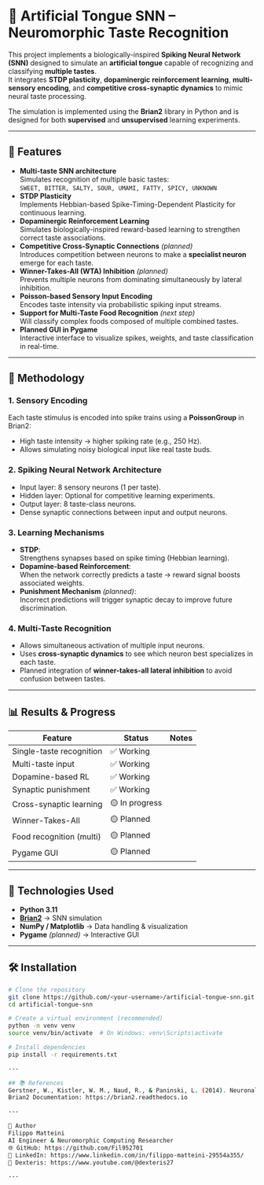 # 🧠 Artificial Tongue SNN – Neuromorphic Taste Recognition

This project implements a biologically-inspired **Spiking Neural Network (SNN)** designed to simulate an **artificial tongue** capable of recognizing and classifying **multiple tastes**.  
It integrates **STDP plasticity**, **dopaminergic reinforcement learning**, **multi-sensory encoding**, and **competitive cross-synaptic dynamics** to mimic neural taste processing.

The simulation is implemented using the **Brian2** library in Python and is designed for both **supervised** and **unsupervised** learning experiments.

---

## 🚀 Features

- **Multi-taste SNN architecture**  
  Simulates recognition of multiple basic tastes:  
  `SWEET, BITTER, SALTY, SOUR, UMAMI, FATTY, SPICY, UNKNOWN`
- **STDP Plasticity**  
  Implements Hebbian-based Spike-Timing-Dependent Plasticity for continuous learning.
- **Dopaminergic Reinforcement Learning**  
  Simulates biologically-inspired reward-based learning to strengthen correct taste associations.
- **Competitive Cross-Synaptic Connections** *(planned)*  
  Introduces competition between neurons to make a **specialist neuron** emerge for each taste.
- **Winner-Takes-All (WTA) Inhibition** *(planned)*  
  Prevents multiple neurons from dominating simultaneously by lateral inhibition.
- **Poisson-based Sensory Input Encoding**  
  Encodes taste intensity via probabilistic spiking input streams.
- **Support for Multi-Taste Food Recognition** *(next step)*  
  Will classify complex foods composed of multiple combined tastes.
- **Planned GUI in Pygame**  
  Interactive interface to visualize spikes, weights, and taste classification in real-time.


---

## 🔬 Methodology

### 1. **Sensory Encoding**
Each taste stimulus is encoded into spike trains using a **PoissonGroup** in Brian2:
- High taste intensity → higher spiking rate (e.g., 250 Hz).
- Allows simulating noisy biological input like real taste buds.

### 2. **Spiking Neural Network Architecture**
- Input layer: 8 sensory neurons (1 per taste).
- Hidden layer: Optional for competitive learning experiments.
- Output layer: 8 taste-class neurons.
- Dense synaptic connections between input and output neurons.

### 3. **Learning Mechanisms**
- **STDP**:  
  Strengthens synapses based on spike timing (Hebbian learning).
- **Dopamine-based Reinforcement**:  
  When the network correctly predicts a taste → reward signal boosts associated weights.
- **Punishment Mechanism** *(planned)*:  
  Incorrect predictions will trigger synaptic decay to improve future discrimination.

### 4. **Multi-Taste Recognition**
- Allows simultaneous activation of multiple input neurons.
- Uses **cross-synaptic dynamics** to see which neuron best specializes in each taste.
- Planned integration of **winner-takes-all lateral inhibition** to avoid confusion between tastes.

---

## 📊 Results & Progress

| **Feature**                  | **Status** | **Notes** |
|----------------------------|------------|-----------|
| Single-taste recognition   | ✅ Working |
| Multi-taste input          | ✅ Working |
| Dopamine-based RL         | ✅ Working |
| Synaptic punishment      | ✅ Working |
| Cross-synaptic learning   | 🟡 In progress |
| Winner-Takes-All          | 🟡 Planned |
| Food recognition (multi) | 🟡 Planned |
| Pygame GUI               | 🟡 Planned |

---

## 🧠 Technologies Used

- **Python 3.11**
- [**Brian2**](https://brian2.readthedocs.io/) → SNN simulation
- **NumPy / Matplotlib** → Data handling & visualization
- **Pygame** *(planned)* → Interactive GUI

---

## 🛠️ Installation

```bash
# Clone the repository
git clone https://github.com/<your-username>/artificial-tongue-snn.git
cd artificial-tongue-snn

# Create a virtual environment (recommended)
python -m venv venv
source venv/bin/activate  # On Windows: venv\Scripts\activate

# Install dependencies
pip install -r requirements.txt

---

## 📚 References
Gerstner, W., Kistler, W. M., Naud, R., & Paninski, L. (2014). Neuronal Dynamics: From Single Neurons to Networks and Models of Cognition.
Brian2 Documentation: https://brian2.readthedocs.io

---

👤 Author
Filippo Matteini
AI Engineer & Neuromorphic Computing Researcher
🌐 GitHub: https://github.com/Fil952701
🔗 LinkedIn: https://www.linkedin.com/in/filippo-matteini-29554a355/
🎹 Dexteris: https://www.youtube.com/@dexteris27

---

